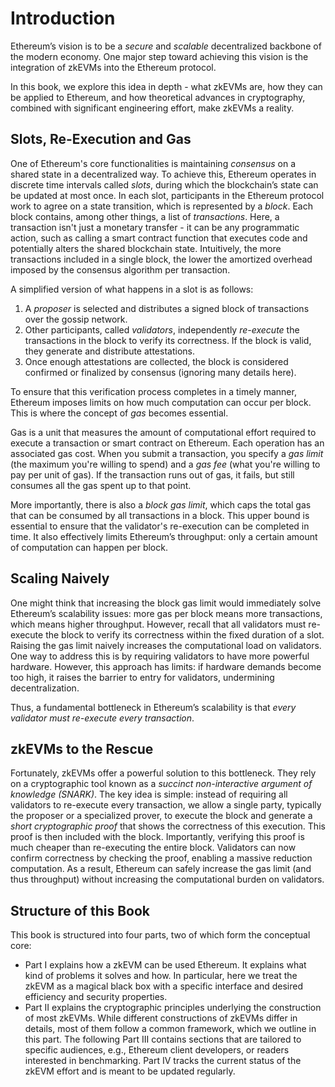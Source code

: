 # Introduction
Ethereum’s vision is to be a *secure* and *scalable* decentralized backbone of the modern economy.
One major step toward achieving this vision is the integration of zkEVMs into the Ethereum protocol.

In this book, we explore this idea in depth - what zkEVMs are, how they can be applied to Ethereum, and how theoretical advances in cryptography, combined with significant engineering effort, make zkEVMs a reality.

## Slots, Re-Execution and Gas
One of Ethereum's core functionalities is maintaining *consensus* on a shared state in a decentralized way.
To achieve this, Ethereum operates in discrete time intervals called *slots*, during which the blockchain’s state can be updated at most once.
In each slot, participants in the Ethereum protocol work to agree on a state transition, which is represented by a *block*.
Each block contains, among other things, a list of *transactions*.
Here, a transaction isn't just a monetary transfer - it can be any programmatic action, such as calling a smart contract function that executes code and potentially alters the shared blockchain state.
Intuitively, the more transactions included in a single block, the lower the amortized overhead imposed by the consensus algorithm per transaction.

A simplified version of what happens in a slot is as follows:
1. A *proposer* is selected and distributes a signed block of transactions over the gossip network.
2. Other participants, called *validators*, independently *re-execute* the transactions in the block to verify its correctness. If the block is valid, they generate and distribute attestations.
3. Once enough attestations are collected, the block is considered confirmed or finalized by consensus (ignoring many details here).

To ensure that this verification process completes in a timely manner, Ethereum imposes limits on how much computation can occur per block.
This is where the concept of *gas* becomes essential.

Gas is a unit that measures the amount of computational effort required to execute a transaction or smart contract on Ethereum.
Each operation has an associated gas cost.
When you submit a transaction, you specify a *gas limit* (the maximum you're willing to spend) and a *gas fee* (what you're willing to pay per unit of gas).
If the transaction runs out of gas, it fails, but still consumes all the gas spent up to that point.

More importantly, there is also a *block gas limit*, which caps the total gas that can be consumed by all transactions in a block.
This upper bound is essential to ensure that the validator's re-execution can be completed in time.
It also effectively limits Ethereum’s throughput: only a certain amount of computation can happen per block.

## Scaling Naively
One might think that increasing the block gas limit would immediately solve Ethereum’s scalability issues: more gas per block means more transactions, which means higher throughput.
However, recall that all validators must re-execute the block to verify its correctness within the fixed duration of a slot.
Raising the gas limit naively increases the computational load on validators.
One way to address this is by requiring validators to have more powerful hardware.
However, this approach has limits: if hardware demands become too high, it raises the barrier to entry for validators, undermining decentralization.

Thus, a fundamental bottleneck in Ethereum’s scalability is that *every validator must re-execute every transaction*.

## zkEVMs to the Rescue
Fortunately, zkEVMs offer a powerful solution to this bottleneck.
They rely on a cryptographic tool known as a *succinct non-interactive argument of knowledge (SNARK)*.
The key idea is simple: instead of requiring all validators to re-execute every transaction, we allow a single party, typically the proposer or a specialized prover, to execute the block and generate a *short cryptographic proof* that shows the correctness of this execution.
This proof is then included with the block.
Importantly, verifying this proof is much cheaper than re-executing the entire block.
Validators can now confirm correctness by checking the proof, enabling a massive reduction computation.
As a result, Ethereum can safely increase the gas limit (and thus throughput) without increasing the computational burden on validators.


## Structure of this Book
This book is structured into four parts, two of which form the conceptual core:
- Part I explains how a zkEVM can be used Ethereum. It explains what kind of problems it solves and how. In particular, here we treat the zkEVM as a magical black box with a specific interface and desired efficiency and security properties.
- Part II explains the cryptographic principles underlying the construction of most zkEVMs. While different constructions of zkEVMs differ in details, most of them follow a common framework, which we outline in this part.
The following Part III contains sections that are tailored to specific audiences, e.g., Ethereum client developers, or readers interested in benchmarking.
Part IV tracks the current status of the zkEVM effort and is meant to be updated regularly.
